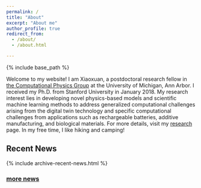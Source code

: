 ```yaml
---
permalink: /
title: "About"
excerpt: "About me"
author_profile: true
redirect_from: 
  - /about/
  - /about.html

---
```


{% include base_path %}

Welcome to my website! I am Xiaoxuan, a postdoctoral research fellow in [the Computational Physics Group](http://www.umich.edu/~compphys/index.html) at the University of Michigan, Ann Arbor. I received my Ph.D. from Stanford University in January 2018. My research interest lies in developing novel physics-based models and scientific machine learning methods to address generalized computational challenges arising from the digital twin technology and specific computational challenges from applications such as rechargeable batteries, additive manufacturing, and biological materials. For more details, visit my [research](research) page. In my free time, I like hiking and camping! 

## Recent News

{% include archive-recent-news.html %} 

### [more news](news)

<!-- hitwebcounter Code START -->
<!--total visits: <a href="https://www.hitwebcounter.com" target="_blank"> <img src="https://hitwebcounter.com/counter/counter.php?page=7959193&style=0006&nbdigits=6&type=page&initCount=3050" title="Free Counter" Alt="web counter"   border="0" /></a>-->
